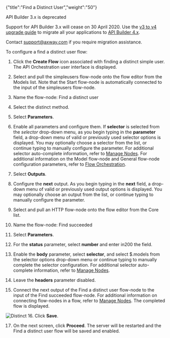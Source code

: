 {"title":"Find a Distinct User","weight":"50"}

API Builder 3.x is deprecated

Support for API Builder 3.x will cease on 30 April 2020. Use the [v3 to v4 upgrade guide](https://docs.axway.com/bundle/API_Builder_4x_allOS_en/page/api_builder_v3_to_v4_upgrade_guide.html) to migrate all your applications to [API Builder 4.x](https://docs.axway.com/bundle/API_Builder_4x_allOS_en/page/api_builder_getting_started_guide.html).

Contact [support@axway.com](mailto:support@axway.com) if you require migration assistance.

To configure a find a distinct user flow:

1. Click the **Create Flow** icon associated with finding a distinct simple user.
  The API Orchestration user interface is displayed.

2. Select and pull the simpleusers flow-node onto the flow editor from the Models list. Note that the Start flow-node is automatically connected to the input of the simpleusers flow-node.

3. Name the flow-node: Find a distinct user

4. Select the distinct method.

5. Select **Parameters**.

6. Enable all parameters and configure them. If **selector** is selected from the _selector_ drop-down menu, as you begin typing in the **parameter** field, a drop-down menu of valid or previously used selector options is displayed. You may optionally choose a selector from the list, or continue typing to manually configure the parameter. For additional selector auto-complete information, refer to [Manage Nodes](/docs/appc/Axway_API_Builder/API_Builder/API_Builder_Developer_Guide/API_Builder_Flows/Manage_Nodes/). For additional information on the Model flow-node and General flow-node configuration parameters, refer to [Flow Orchestration](/docs/appc/Axway_API_Builder/API_Builder/API_Builder_Developer_Guide/API_Builder_Flows/Flow_Orchestration/).

7. Select **Outputs**.

8. Configure the **next** output. As you begin typing in the **next** field, a drop-down menu of valid or previously used output options is displayed. You may optionally choose an output from the list, or continue typing to manually configure the parameter.

9. Select and pull an HTTP flow-node onto the flow editor from the Core list.

10. Name the flow-node: Find succeeded

11. Select **Parameters**.

12. For the **status** parameter, select **number** and enter in200 the field.

13. Enable the **body** parameter, select **selector**, and select $.models from the selector options drop-down menu or continue typing to manually complete the selector configuration. For additional selector auto-complete information, refer to [Manage Nodes](/docs/appc/Axway_API_Builder/API_Builder/API_Builder_Developer_Guide/API_Builder_Flows/Manage_Nodes/).

14. Leave the **headers** parameter disabled.

15. Connect the next output of the Find a distinct user flow-node to the input of the Find succeeded flow-node. For additional information on connecting flow-nodes in a flow, refer to [Manage Nodes](/docs/appc/Axway_API_Builder/API_Builder/API_Builder_Developer_Guide/API_Builder_Flows/Manage_Nodes/). The completed flow is displayed.

  ![Distinct](/Images/appc/download/attachments/52298565/Distinct.png)
16. Click **Save**.

17. On the next screen, click **Proceed**. The server will be restarted and the Find a distinct user flow will be saved and enabled.
